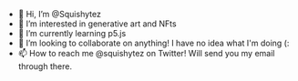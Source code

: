 - 👋 Hi, I’m @Squishytez
- 👀 I’m interested in generative art and NFts
- 🌱 I’m currently learning p5.js
- 💞️ I’m looking to collaborate on anything! I have no idea what I'm doing (:
- 📫 How to reach me @squishytez on Twitter! Will send you my email through there.

<!---
Squishytez/Squishytez is a ✨ special ✨ repository because its `README.md` (this file) appears on your GitHub profile.
You can click the Preview link to take a look at your changes.
--->
